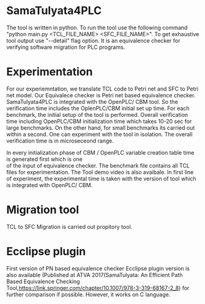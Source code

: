 # SamaTulyata4PLC
 The tool is written in python. To run the tool use the following command
 "python main.py <TCL_FILE_NAME> <SFC_FILE_NAME>". To get exhaustive tool output use "--detail" flag option.
 It is an equivalence checker for verifying software migration for PLC programs. 
 
   
# Experimentation
 For our experiemntation, we translate TCL code to Petri net and SFC to Petri net model. Our Equivalece checker 
 is Petri net based equivalence checker. SamaTulyata4PLC is integrated with the OpenPLC/ CBM tool. So the verification 
 time includes the OplenPLC/CBM initial set up time. For each benchmark, the initial setup of the tool is performed.
 Overall verification time including OpenPLC/CBM initialization time which takes 10-20 sec for large benchmarks.
 On the other hand, for small benchmarks its carried out within a second. One can experiment with the tool in isolation. 
 The overall verification time is in microseceond range. 
 
 In every initialization phase of CBM / OpenPLC variable creation table time is generated first  which is one  
 of the input of equivalence checker. The benchmark file  contains all TCL files for experimentation.
 The Tool demo video is also avaibale. In first line of experiment, the experimental time is taken with the 
 version of tool which is integrated with  OpenPLC/ CBM.  
 
    
# Migration tool 
TCL to SFC Migration is carried out propitory tool.
    



# Ecclipse plugin
 First version of PN based equivalence checker Ecclipse plugin version is also available (Published at ATVA 2017(SamaTulyata: An Efficient Path Based Equivalence Checking Tool,https://link.springer.com/chapter/10.1007/978-3-319-68167-2_8) for further comparison if possible. 
However, it works on C language.

 
  

